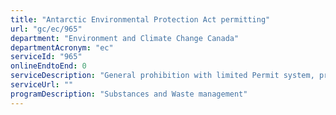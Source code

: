 ```yaml
---
title: "Antarctic Environmental Protection Act permitting"
url: "gc/ec/965"
department: "Environment and Climate Change Canada"
departmentAcronym: "ec"
serviceId: "965"
onlineEndtoEnd: 0
serviceDescription: "General prohibition with limited Permit system, prevent pollution and  protect the environment in the Antarctic."
serviceUrl: ""
programDescription: "Substances and Waste management"
---
```

